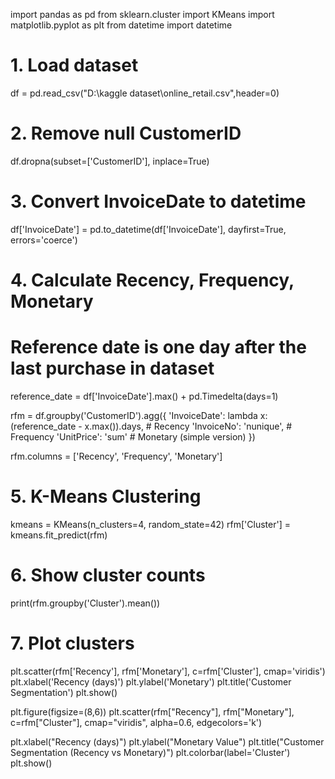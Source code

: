 import pandas as pd
from sklearn.cluster import KMeans
import matplotlib.pyplot as plt
from datetime import datetime

# 1. Load dataset
df = pd.read_csv("D:\kaggle dataset\online_retail.csv",header=0)

# 2. Remove null CustomerID
df.dropna(subset=['CustomerID'], inplace=True)

# 3. Convert InvoiceDate to datetime
df['InvoiceDate'] = pd.to_datetime(df['InvoiceDate'], dayfirst=True, errors='coerce')

# 4. Calculate Recency, Frequency, Monetary
# Reference date is one day after the last purchase in dataset
reference_date = df['InvoiceDate'].max() + pd.Timedelta(days=1)

rfm = df.groupby('CustomerID').agg({
    'InvoiceDate': lambda x: (reference_date - x.max()).days,  # Recency
    'InvoiceNo': 'nunique',  # Frequency
    'UnitPrice': 'sum'       # Monetary (simple version)
})

rfm.columns = ['Recency', 'Frequency', 'Monetary']

# 5. K-Means Clustering
kmeans = KMeans(n_clusters=4, random_state=42)
rfm['Cluster'] = kmeans.fit_predict(rfm)

# 6. Show cluster counts
print(rfm.groupby('Cluster').mean())

# 7. Plot clusters
plt.scatter(rfm['Recency'], rfm['Monetary'], c=rfm['Cluster'], cmap='viridis')
plt.xlabel('Recency (days)')
plt.ylabel('Monetary')
plt.title('Customer Segmentation')
plt.show()

plt.figure(figsize=(8,6))
plt.scatter(rfm["Recency"], rfm["Monetary"], 
            c=rfm["Cluster"], cmap="viridis", alpha=0.6, edgecolors='k')

plt.xlabel("Recency (days)")
plt.ylabel("Monetary Value")
plt.title("Customer Segmentation (Recency vs Monetary)")
plt.colorbar(label='Cluster')
plt.show()
